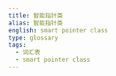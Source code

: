 ```yaml
---
title: 智能指针类
alias: 智能指针类
english: smart pointer class
type: glossary
tags:
  - 词汇表
  - smart pointer class
---
```

